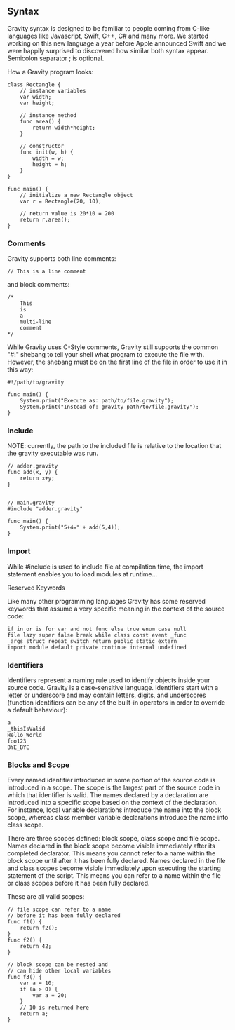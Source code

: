 ## Syntax

Gravity syntax is designed to be familiar to people coming from C-like languages like Javascript, Swift, C++, C# and many more. We started working on this new language a year before Apple announced Swift and we were happily surprised to discovered how similar both syntax appear. Semicolon separator ; is optional. 

How a Gravity program looks:


	class Rectangle {
		// instance variables
		var width;
		var height;

		// instance method
		func area() {
			return width*height;
		}

		// constructor
		func init(w, h) {
			width = w;
			height = h;
		}
	}

	func main() {
		// initialize a new Rectangle object
		var r = Rectangle(20, 10);

		// return value is 20*10 = 200
		return r.area();
	}
			
### Comments

Gravity supports both line comments:


	// This is a line comment
			
and block comments:


	/*
		This
		is
		a
		multi-line
		comment
	*/
While Gravity uses C-Style comments, Gravity still supports the common "#!" shebang to tell your shell what program to execute the file with. However, the shebang must be on the first line of the file in order to use it in this way:


	#!/path/to/gravity

	func main() {
		System.print("Execute as: path/to/file.gravity");
		System.print("Instead of: gravity path/to/file.gravity");
	}
			
### Include

NOTE: currently, the path to the included file is relative to the location that the gravity executable was run.


	// adder.gravity
	func add(x, y) {
		return x+y;
	}
			

	// main.gravity
	#include "adder.gravity"

	func main() {
		System.print("5+4=" + add(5,4));
	}
			
### Import

While #include is used to include file at compilation time, the import statement enables you to load modules at runtime...

Reserved Keywords

Like many other programming languages Gravity has some reserved keywords that assume a very specific meaning in the context of the source code:


	if in or is for var and not func else true enum case null
	file lazy super false break while class const event _func
	_args struct repeat switch return public static extern
	import module default private continue internal undefined
			
### Identifiers

Identifiers represent a naming rule used to identify objects inside your source code. Gravity is a case-sensitive language. Identifiers start with a letter or underscore and may contain letters, digits, and underscores (function identifiers can be any of the built-in operators in order to override a default behaviour):


	a
	_thisIsValid
	Hello_World
	foo123
	BYE_BYE
			
### Blocks and Scope

Every named identifier introduced in some portion of the source code is introduced in a scope. The scope is the largest part of the source code in which that identifier is valid. The names declared by a declaration are introduced into a specific scope based on the context of the declaration. For instance, local variable declarations introduce the name into the block scope, whereas class member variable declarations introduce the name into class scope.

There are three scopes defined: block scope, class scope and file scope. Names declared in the block scope become visible immediately after its completed declarator. This means you cannot refer to a name within the block scope until after it has been fully declared. Names declared in the file and class scopes become visible immediately upon executing the starting statement of the script. This means you can refer to a name within the file or class scopes before it has been fully declared.

These are all valid scopes:


	// file scope can refer to a name
	// before it has been fully declared
	func f1() {
	    return f2();
	}
	func f2() {
	    return 42;
	}

	// block scope can be nested and
	// can hide other local variables
	func f3() {
		var a = 10;
		if (a > 0) {
			var a = 20;
		}
		// 10 is returned here
		return a;
	}
			
